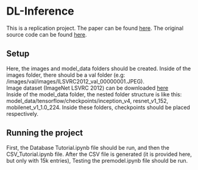 # DL-Inference
This is a replication project. The paper can be found [here](https://arxiv.org/pdf/1805.04252.pdf). The original source code can be found [here](https://zenodo.org/record/1242583#.WvAmFXUvz80).  
## Setup
Here, the images and model_data folders should be created. Inside of the images folder, there should be a val folder (e.g: /images/val/images/ILSVRC2012_val_00000001.JPEG).  
Image dataset (ImageNet LSVRC 2012) can be downloaded [here](https://academictorrents.com/details/5d6d0df7ed81efd49ca99ea4737e0ae5e3a5f2e5)  
Inside of the model_data folder, the nested folder structure is like this: model_data/tensorflow/checkpoints/inception_v4, resnet_v1_152, mobilenet_v1_1.0_224.
Inside these folders, checkpoints should be placed respectively.  
## Running the project
First, the Database Tutorial.ipynb file should be run, and then the CSV_Tutorial.ipynb file. After the CSV file is generated (it is provided here, but only with 15k entries), Testing the premodel.ipynb file should be run.

